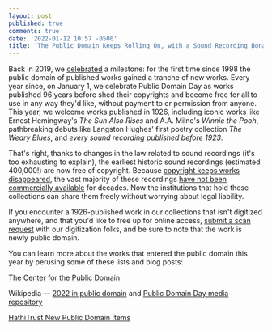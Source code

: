 ```yaml
---
layout: post
published: true
comments: true
date: '2022-01-12 10:57 -0500'
title: 'The Public Domain Keeps Rolling On, with a Sound Recording Bonanza!'
---
```

Back in 2019, we [celebrated](https://copyright.library.virginia.edu/public-domain/2019-exhibition/) a milestone: for the first time since 1998 the public domain of published works gained a tranche of new works. Every year since, on January 1, we celebrate Public Domain Day as works published 96 years before shed their copyrights and become free for all to use in any way they'd like, without payment to or permission from anyone. This year, we welcome works published in 1926, including iconic works like Ernest Hemingway's *The Sun Also Rises* and A.A. Milne's *Winnie the Pooh*, pathbreaking debuts like Langston Hughes' first poetry collection *The Weary Blues*, and *every sound recording published before 1923*. 

That's right, thanks to changes in the law related to sound recordings (it's too exhausting to explain), the earliest historic sound recordings (estimated 400,000!) are now free of copyright. Because [copyright keeps works disappeared](https://papers.ssrn.com/sol3/papers.cfm?abstract_id=2290181), the vast majority of these recordings [have not been commercially available](https://www.clir.org/pubs/reports/pub133/) for decades. Now the institutions that hold these collections can share them freely without worrying about legal liability.

If you encounter a 1926-published work in our collections that isn't digitized anywhere, and that you'd like to free up for online access, [submit a scan request](https://dcs.library.virginia.edu/digitization-services/request-a-scan/) with our digitization folks, and be sure to note that the work is newly public domain.

You can learn more about the works that entered the public domain this year by perusing some of these lists and blog posts:

[The Center for the Public Domain](https://web.law.duke.edu/cspd/publicdomainday/2022/)

Wikipedia — [2022 in public domain](https://en.wikipedia.org/wiki/2022_in_public_domain) and [Public Domain Day media repository](https://commons.wikimedia.org/wiki/Commons:Public_Domain_Day/2022)

[HathiTrust New Public Domain Items](https://www.hathitrust.org/december-2021-update#one)


